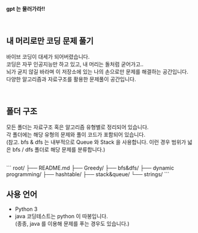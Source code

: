 **gpt 는 물러가라!!**

<br>

## 내 머리로만 코딩 문제 풀기
바이브 코딩이 대세가 되어버렸습니다.  
코딩은 자꾸 인공지능만 하고 있고, 내 머리는 돌처럼 굳어가고..  
뇌가 굳지 않길 바라며 이 저장소에 있는 나의 손으로만 문제를 해결하는 공간입니다.  
다양한 알고리즘과 자료구조를 활용한 문제풀이 공간입니다.
  
<br>

## 폴더 구조
모든 폴더는 자료구조 혹은 알고리즘 유형별로 정리되어 있습니다.  
각 폴더에는 해당 유형의 문제와 풀이 코드가 포함되어 있습니다.  
(참고. bfs & dfs 는 내부적으로 Queue 와 Stack 을 사용합니다. 이런 경우 범위가 넓은 bfs / dfs 폴더로 해당 문제를 분류합니다.)

<br>
```
root/
├── README.md
├── Greedy/
├── bfs&dfs/
├── dynamic programming/
├── hashtable/
├── stack&queue/
└── strings/
```

<br>

## 사용 언어
- Python 3  
- java
코딩테스트는 python 이 따봉입니다.  
(종종, java 를 이용해 문제를 푸는 경우도 있습니다.)  
